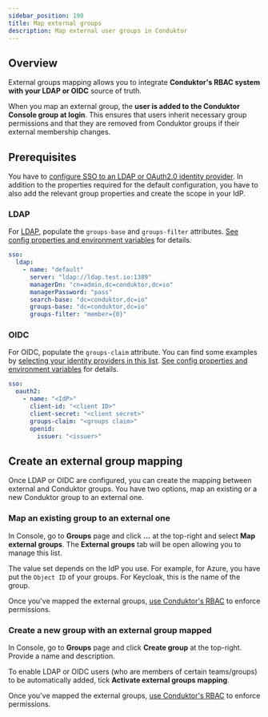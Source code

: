 ```yaml
---
sidebar_position: 190
title: Map external groups
description: Map external user groups in Conduktor
---
```


## Overview

External groups mapping allows you to integrate **Conduktor's RBAC system with your LDAP or OIDC** source of truth.

When you map an external group, the **user is added to the Conduktor Console group at login**. This ensures that users inherit necessary group permissions and that they are removed from Conduktor groups if their external membership changes.

## Prerequisites

You have to [configure SSO to an LDAP or OAuth2.0 identity provider](/platform/category/configure-sso/). In addition to the properties required for the default configuration, you have to also add the relevant group properties and create the scope in your IdP.

### LDAP

For [LDAP](/platform/get-started/configuration/user-authentication/SSO/ldap/), populate the `groups-base` and `groups-filter` attributes. [See config properties and environment variables](/platform/get-started/configuration/env-variables/#ldap-properties) for details.

```yaml title="platform-config.yaml"
sso:
  ldap:
    - name: "default"
      server: "ldap://ldap.test.io:1389"
      managerDn: "cn=admin,dc=conduktor,dc=io"
      managerPassword: "pass"
      search-base: "dc=conduktor,dc=io"
      groups-base: "dc=conduktor,dc=io"
      groups-filter: "member={0}"
```

### OIDC

For OIDC, populate the `groups-claim` attribute. You can find some examples by [selecting your identity providers in this list](/platform/category/configure-sso/). [See config properties and environment variables](/platform/get-started/configuration/env-variables/#oauth2-properties) for details.

```yaml title="platform-config.yaml"
sso:
  oauth2:
    - name: "<IdP>"
      client-id: "<client ID>"
      client-secret: "<client secret>"
      groups-claim: "<groups claim>"
      openid:
        issuer: "<issuer>"
```

## Create an external group mapping

Once LDAP or OIDC are configured, you can create the mapping between external and Conduktor groups. You have two options, map an existing or a new Conduktor group to an external one.

### Map an existing group to an external one

In Console, go to **Groups** page and click **...** at the top-right and select **Map external groups**. The **External groups** tab will be open allowing you to manage this list.

The value set depends on the IdP you use. For example, for Azure, you have put the `Object ID` of your groups. For Keycloak, this is the name of the group.

Once you've mapped the external groups, [use Conduktor's RBAC](/platform/navigation/settings/rbac/) to enforce permissions.

### Create a new group with an external group mapped

In Console, go to **Groups** page and click **Create group** at the top-right. Provide a name and description.

To enable LDAP or OIDC users (who are members of certain teams/groups) to be automatically added, tick **Activate external groups mapping**.

Once you've mapped the external groups, [use Conduktor's RBAC](/platform/navigation/settings/rbac/) to enforce permissions.
